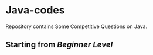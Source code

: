 # Java-codes

Repository contains Some Competitive Questions on Java.
## Starting from _**Beginner Level**_
